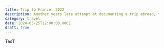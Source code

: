 ```yaml
---
title: Trip to France, 2022
description: Another years late attempt at documenting a trip abroad, this time to France!
category: travel
date: 2024-03-25T12:00:00.000Z
draft: true
---
```


TesT
